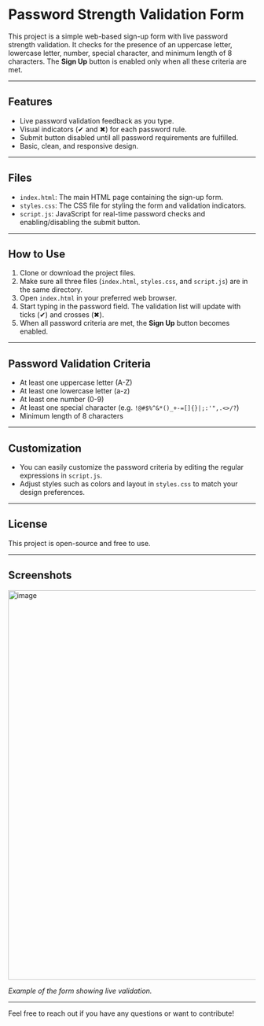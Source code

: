 # Password Strength Validation Form

This project is a simple web-based sign-up form with live password strength validation. It checks for the presence of an uppercase letter, lowercase letter, number, special character, and minimum length of 8 characters. The **Sign Up** button is enabled only when all these criteria are met.

---

## Features

- Live password validation feedback as you type.
- Visual indicators (✔ and ✖) for each password rule.
- Submit button disabled until all password requirements are fulfilled.
- Basic, clean, and responsive design.

---

## Files

- `index.html`: The main HTML page containing the sign-up form.
- `styles.css`: The CSS file for styling the form and validation indicators.
- `script.js`: JavaScript for real-time password checks and enabling/disabling the submit button.

---

## How to Use

1. Clone or download the project files.
2. Make sure all three files (`index.html`, `styles.css`, and `script.js`) are in the same directory.
3. Open `index.html` in your preferred web browser.
4. Start typing in the password field. The validation list will update with ticks (✔) and crosses (✖).
5. When all password criteria are met, the **Sign Up** button becomes enabled.

---

## Password Validation Criteria

- At least one uppercase letter (A-Z)
- At least one lowercase letter (a-z)
- At least one number (0-9)
- At least one special character (e.g. `!@#$%^&*()_+-=[]{}|;:'",.<>/?`)
- Minimum length of 8 characters

---

## Customization

- You can easily customize the password criteria by editing the regular expressions in `script.js`.
- Adjust styles such as colors and layout in `styles.css` to match your design preferences.

---

## License

This project is open-source and free to use.

---

## Screenshots

<img width="542" height="792" alt="image" src="https://github.com/user-attachments/assets/b5cc2659-8a3c-444e-b272-63a55ead9c45" />

*Example of the form showing live validation.*

---

Feel free to reach out if you have any questions or want to contribute!
